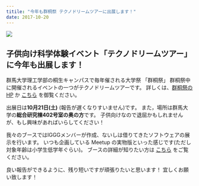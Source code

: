 ```yaml
---
titile: "今年も群桐祭 テクノドリームツアーに出展します！"
date: 2017-10-20
---
```


[![](https://www.iggg.org/wp-content/uploads/2017/10/795316b92fc766b0181f6fef074f03fa-300x167.jpg)](https://www.iggg.org/wp-content/uploads/2017/10/795316b92fc766b0181f6fef074f03fa.jpg)

## 子供向け科学体験イベント「テクノドリームツアー」に今年も出展します！

群馬大学理工学部の桐生キャンパスで毎年催される大学祭 「群桐祭」
群桐祭中に開催されるイベントの一つがテクノドリームツアーです。
詳しくは、[群桐祭のHP](http://guntohfes.com/) か [こちら](https://iggg.github.io/guntoh-fes) を御覧ください。

出展日は**10月21日(土)** (報告が遅くなりすいません)です。
また，場所は群馬大学の**総合研究棟402号室の奥の方**です。
子供向けなので退屈かもしれませんが、もし興味があればいらしてください！

我々のブースではIGGGメンバーが作成、ないしは借りてきたソフトウェアの展示を行います。
いつも企画している Meetup の実物版といった感じです(ただし対象年齢は小学生低学年ぐらい)。
ブースの詳細が知りたい方は [こちら](https://iggg.github.io/guntoh-fes) をご覧ください。

良い報告ができるように、残り短いですが頑張りたいと思います！
宜しくお願い致します！